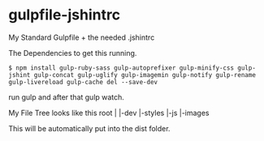 gulpfile-jshintrc
=================

My Standard Gulpfile + the needed .jshintrc

The Dependencies to get this running.

    $ npm install gulp-ruby-sass gulp-autoprefixer gulp-minify-css gulp-jshint gulp-concat gulp-uglify gulp-imagemin gulp-notify gulp-rename gulp-livereload gulp-cache del --save-dev

run gulp and after that gulp watch.

My File Tree looks like this
root
|
|-dev
   |-styles
   |-js
   |-images

This will be automatically put into the dist folder.
